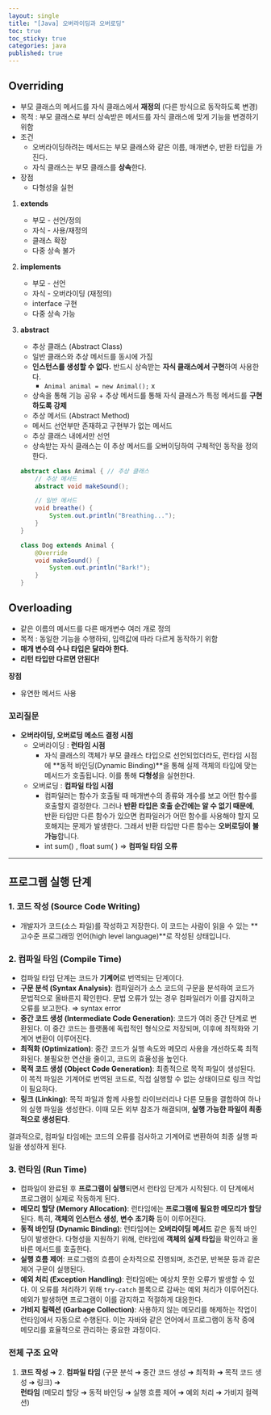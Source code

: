 ```yaml
---
layout: single
title: "[Java] 오버라이딩과 오버로딩"
toc: true
toc_sticky: true
categories: java
published: true
---
```


## Overriding

- 부모 클래스의 메서드를 자식 클래스에서 **재정의** (다른 방식으로 동작하도록 변경)
- 목적 : 부모 클래스로 부터 상속받은 메서드를 자식 클래스에 맞게 기능을 변경하기 위함
- 조건
    -  오버라이딩하려는 메서드는 부모 클래스와 같은 이름, 매개변수, 반환 타입을 가진다.
    -  자식 클래스는 부모 클래스를 **상속**한다.
- 장점
    - 다형성을 실현
        
1. **extends**
    - 부모 - 선언/정의
    - 자식 - 사용/재정의
    - 클래스 확장
    - 다중 상속 불가
2. **implements**
    - 부모 - 선언
    - 자식 - 오버라이딩 (재정의)
    - interface 구현
    - 다중 상속 가능
3. **abstract**
    * 추상 클래스 (Abstract Class)
    
    - 일반 클래스와 추상 메서드를 동시에 가짐
    - **인스턴스를 생성할 수 없다.** 반드시 상속받는 **자식 클래스에서 구현**하여 사용한다.
        - `Animal animal = new Animal();` x
    - 상속을 통해 기능 공유 + 추상 메서드를 통해 자식 클래스가 특정 메서드를 **구현하도록 강제**
    
    * 추상 메서드 (Abstract Method)
    
    - 메서드 선언부만 존재하고 구현부가 없는 메서드
    - 추상 클래스 내에서만 선언
    - 상속받는 자식 클래스는 이 추상 메서드를 오버이딩하여 구체적인 동작을 정의한다.
    
    ```java
    abstract class Animal { // 추상 클래스
        // 추상 메서드
        abstract void makeSound();
    
        // 일반 메서드
        void breathe() {
            System.out.println("Breathing...");
        }
    }
    
    class Dog extends Animal {
        @Override
        void makeSound() {
            System.out.println("Bark!");
        }
    }
    ```
                


## Overloading

- 같은 이름의 메서드를 다른 매개변수 여러 개로 정의
- 목적 : 동일한 기능을 수행하되, 입력값에 따라 다르게 동작하기 위함
- **매개 변수의 수나 타입은 달라야 한다.**
- **리턴 타입만 다르면 안된다!**

**장점**
- 유연한 메서드 사용

### **꼬리질문**

- **오버라이딩, 오버로딩 메소드 결정 시점**
    - 오버라이딩 : **런타임 시점**
        - 자식 클래스의 객체가 부모 클래스 타입으로 선언되었더라도, 런타임 시점에 **동적 바인딩(Dynamic Binding)**을 통해 실제 객체의 타입에 맞는 메서드가 호출됩니다. 이를 통해 **다형성**을 실현한다.
    - 오버로딩 : **컴파일 타임 시점**
        - 컴파일러는 함수가 호출될 때 매개변수의 종류와 개수를 보고 어떤 함수를 호출할지 결정한다. 그러나 **반환 타입은 호출 순간에는 알 수 없기 때문에**, 반환 타입만 다른 함수가 있으면 컴파일러가 어떤 함수를 사용해야 할지 모호해지는 문제가 발생한다. 그래서 반환 타입만 다른 함수는 **오버로딩이 불가능**합니다.
        - int sum() , float sum( ) ⇒ **컴파일 타임 오류**

---

## 프로그램 실행 단계

### **1. 코드 작성 (Source Code Writing)**

- 개발자가 코드(소스 파일)를 작성하고 저장한다. 이 코드는 사람이 읽을 수 있는 **고수준 프로그래밍 언어(high level language)**로 작성된 상태입니다.

### 2. **컴파일 타임 (Compile Time)**

- 컴파일 타임 단계는 코드가 **기계어**로 번역되는 단계이다.
- **구문 분석 (Syntax Analysis)**: 컴파일러가 소스 코드의 구문을 분석하여 코드가 문법적으로 올바른지 확인한다. 문법 오류가 있는 경우 컴파일러가 이를 감지하고 오류를 보고한다. ⇒ syntax error
- **중간 코드 생성 (Intermediate Code Generation)**: 코드가 여러 중간 단계로 변환된다. 이 중간 코드는 플랫폼에 독립적인 형식으로 저장되며, 이후에 최적화와 기계어 변환이 이루어진다.
- **최적화 (Optimization)**: 중간 코드가 실행 속도와 메모리 사용을 개선하도록 최적화된다. 불필요한 연산을 줄이고, 코드의 효율성을 높인다.
- **목적 코드 생성 (Object Code Generation)**: 최종적으로 목적 파일이 생성된다. 이 목적 파일은 기계어로 번역된 코드로, 직접 실행할 수 없는 상태이므로 링크 작업이 필요하다.
- **링크 (Linking)**: 목적 파일과 함께 사용할 라이브러리나 다른 모듈을 결합하여 하나의 실행 파일을 생성한다. 이때 모든 외부 참조가 해결되며, **실행 가능한 파일이 최종적으로 생성된다**.

결과적으로, 컴파일 타임에는 코드의 오류를 검사하고 기계어로 변환하여 최종 실행 파일을 생성하게 된다.

### 3. **런타임 (Run Time)**

- 컴파일이 완료된 후 **프로그램이 실행**되면서 런타임 단계가 시작된다. 이 단계에서 프로그램이 실제로 작동하게 된다.
- **메모리 할당 (Memory Allocation)**: 런타임에는 **프로그램에 필요한 메모리가 할당**된다. 특히, **객체의 인스턴스 생성**, **변수 초기화** 등이 이루어진다.
- **동적 바인딩 (Dynamic Binding)**: 런타임에는 **오버라이딩 메서드** 같은 동적 바인딩이 발생한다. 다형성을 지원하기 위해, 런타임에 **객체의 실제 타입**을 확인하고 올바른 메서드를 호출한다.
- **실행 흐름 제어**: 프로그램의 흐름이 순차적으로 진행되며, 조건문, 반복문 등과 같은 제어 구문이 실행된다.
- **예외 처리 (Exception Handling)**: 런타임에는 예상치 못한 오류가 발생할 수 있다. 이 오류를 처리하기 위해 `try-catch` 블록으로 감싸는 예외 처리가 이루어진다. 예외가 발생하면 프로그램이 이를 감지하고 적절하게 대응한다.
- **가비지 컬렉션 (Garbage Collection)**: 사용하지 않는 메모리를 해제하는 작업이 런타임에서 자동으로 수행된다. 이는 자바와 같은 언어에서 프로그램이 동작 중에 메모리를 효율적으로 관리하는 중요한 과정이다.

### 전체 구조 요약

1. **코드 작성** ➔ 2. **컴파일 타임** (구문 분석 ➔ 중간 코드 생성 ➔ 최적화 ➔ 목적 코드 생성 ➔ 링크) ➔ <br>
   **런타임** (메모리 할당 ➔ 동적 바인딩 ➔ 실행 흐름 제어 ➔ 예외 처리 ➔ 가비지 컬렉션)
